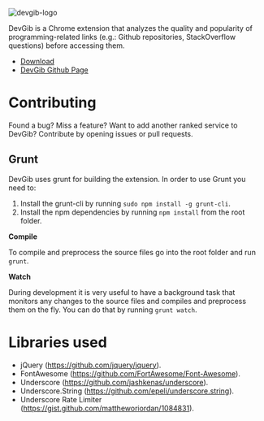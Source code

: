 ![devgib-logo](https://raw.github.com/iic-ninjas/DevGib/master/public/logos/logo-with-slogan.png)

DevGib is a Chrome extension that analyzes the quality and popularity of programming-related links (e.g.: Github repositories, StackOverflow questions) before accessing them.

* [Download](https://chrome.google.com/webstore/detail/devgib/pkchajlcgibonmocadnippbgjkceieeb)
* [DevGib Github Page](http://iic-ninjas.github.io/DevGib/)


# Contributing

Found a bug? Miss a feature? Want to add another ranked service to DevGib? Contribute by opening issues or pull requests.

## Grunt ##

DevGib uses grunt for building the extension. In order to use Grunt you need to:

1. Install the grunt-cli by running ```sudo npm install -g grunt-cli```.
2. Install the npm dependencies by running ```npm install``` from the root folder.

__Compile__

To compile and preprocess the source files go into the root folder and run ```grunt```.

__Watch__

During development it is very useful to have a background task that monitors any changes to the source files and compiles and preprocess them on the fly. You can do that by running ```grunt watch```.


# Libraries used

- jQuery (https://github.com/jquery/jquery).
- FontAwesome (https://github.com/FortAwesome/Font-Awesome).
- Underscore (https://github.com/jashkenas/underscore).
- Underscore.String (https://github.com/epeli/underscore.string).
- Underscore Rate Limiter (https://gist.github.com/mattheworiordan/1084831).
